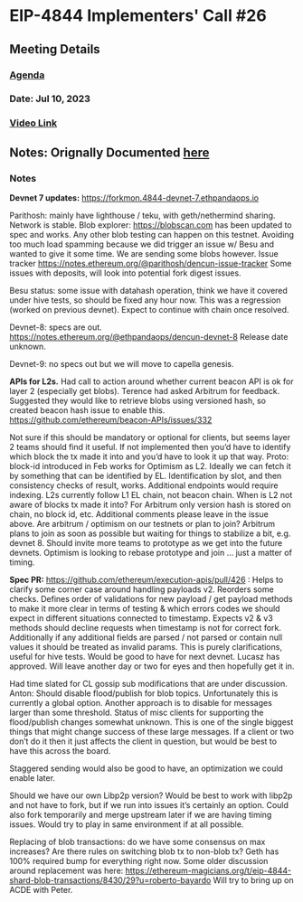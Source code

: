 # EIP-4844 Implementers' Call #26 

## Meeting Details
### [Agenda](https://github.com/ethereum/pm/issues/818)
### Date: Jul 10, 2023	
### [Video Link](https://youtu.be/vdFD5w0OIqA) 
## Notes: Orignally Documented [here](https://docs.google.com/document/d/15EatedrJanNxBZGPVASvwq9xgbTs5UxjsDfjpM6ppSY/edit#heading=h.ub6g85pp78v)

### Notes 

**Devnet 7 updates:**
https://forkmon.4844-devnet-7.ethpandaops.io

Parithosh: mainly have lighthouse / teku, with geth/nethermind sharing.  Network is stable.  Blob explorer: https://blobscan.com has been updated to spec and works. Any other blob testing can happen on this testnet.  Avoiding too much load spamming because we did trigger an issue w/ Besu and wanted to give it some time.  We are sending some blobs however.  Issue tracker 
https://notes.ethereum.org/@parithosh/dencun-issue-tracker
Some issues with deposits, will look into potential fork digest issues.

Besu status: some issue with datahash operation, think we have it covered under hive tests, so should be fixed any hour now. This was a regression (worked on previous devnet). Expect to continue with chain once resolved. 

Devnet-8: specs are out. https://notes.ethereum.org/@ethpandaops/dencun-devnet-8 Release date unknown.  

Devnet-9: no specs out but we will move to capella genesis.

**APIs for L2s.**  Had call to action around whether current beacon API is ok for layer 2 (especially get blobs).   Terence had asked Arbitrum for feedback. Suggested they would like to retrieve blobs using versioned hash, so created beacon hash issue to enable this. https://github.com/ethereum/beacon-APIs/issues/332

Not sure if this should be mandatory or optional for clients, but seems layer 2 teams should find it useful. If not implemented then you’d have to identify which block the tx made it into and you’d have to look it up that way.   Proto: block-id introduced in Feb works for Optimism as L2.  Ideally we can fetch it by something that can be identified by EL. Identification by slot, and then consistency checks of result, works. Additional endpoints would require indexing.    L2s currently follow L1 EL chain, not beacon chain.
When is L2 not aware of blocks tx made it into?   For Arbitrum only version hash is stored on chain, no block id, etc.    Additional comments please leave in the issue above.
Are arbitrum / optimism on our testnets or plan to join?  Arbitrum plans to join as soon as possible but waiting for things to stabilize a bit, e.g. devnet 8.  Should invite more teams to prototype as we get into the future devnets.   Optimism is looking to rebase prototype and join … just a matter of timing.

**Spec PR:** https://github.com/ethereum/execution-apis/pull/426 :  Helps to clarify some corner case around handling payloads v2.  Reorders some checks.  Defines order of validations for new payload / get payload methods to make it more clear in terms of testing & which errors codes we should expect in different situations connected to timestamp.  Expects v2 & v3 methods should decline requests when timestamp is not for correct fork.  Additionally if any additional fields are parsed / not parsed or contain null values it should be treated as invalid params.  This is purely clarifications, useful for hive tests. Would be good to have for next devnet.  Lucasz has approved. Will leave another day or two for eyes and then hopefully get it in.

Had time slated for CL gossip sub modifications that are under discussion.  Anton: Should disable flood/publish for blob topics. Unfortunately this is currently a global option. Another approach is to disable for messages larger than some threshold. Status of misc clients for supporting the flood/publish changes somewhat unknown. This is one of the single biggest things that might change success of these large messages. If a client or two don’t do it then it just affects the client in question, but would be best to have this across the board.

Staggered sending would also be good to have, an optimization we could enable later.

Should we have our own Libp2p version?  Would be best to work with libp2p and not have to fork, but if we run into issues it’s certainly an option.  Could also fork temporarily and merge upstream later if we are having timing issues. Would try to play in same environment if at all possible.

Replacing of blob transactions: do we have some consensus on max increases?   Are there rules on switching blob tx to non-blob tx?  Geth has 100% required bump for everything right now. Some older discussion around replacement was here: https://ethereum-magicians.org/t/eip-4844-shard-blob-transactions/8430/29?u=roberto-bayardo
Will try to bring up on ACDE with Peter.

